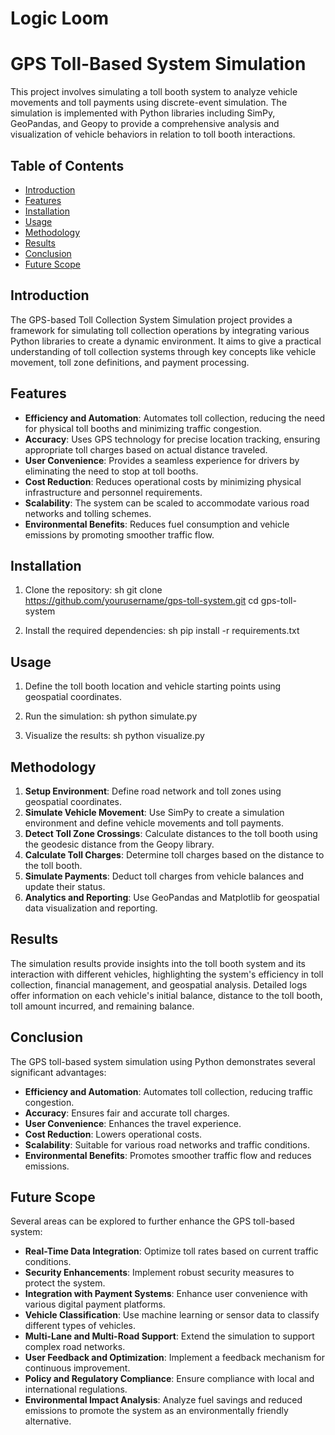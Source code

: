 # Logic Loom

# GPS Toll-Based System Simulation

This project involves simulating a toll booth system to analyze vehicle movements and toll payments using discrete-event simulation. The simulation is implemented with Python libraries including SimPy, GeoPandas, and Geopy to provide a comprehensive analysis and visualization of vehicle behaviors in relation to toll booth interactions.

## Table of Contents

- [Introduction](#introduction)
- [Features](#features)
- [Installation](#installation)
- [Usage](#usage)
- [Methodology](#methodology)
- [Results](#results)
- [Conclusion](#conclusion)
- [Future Scope](#future-scope)


## Introduction

The GPS-based Toll Collection System Simulation project provides a framework for simulating toll collection operations by integrating various Python libraries to create a dynamic environment. It aims to give a practical understanding of toll collection systems through key concepts like vehicle movement, toll zone definitions, and payment processing.

## Features

- **Efficiency and Automation**: Automates toll collection, reducing the need for physical toll booths and minimizing traffic congestion.
- **Accuracy**: Uses GPS technology for precise location tracking, ensuring appropriate toll charges based on actual distance traveled.
- **User Convenience**: Provides a seamless experience for drivers by eliminating the need to stop at toll booths.
- **Cost Reduction**: Reduces operational costs by minimizing physical infrastructure and personnel requirements.
- **Scalability**: The system can be scaled to accommodate various road networks and tolling schemes.
- **Environmental Benefits**: Reduces fuel consumption and vehicle emissions by promoting smoother traffic flow.

## Installation

1. Clone the repository:
    sh
    git clone https://github.com/yourusername/gps-toll-system.git
    cd gps-toll-system
    

2. Install the required dependencies:
    sh
    pip install -r requirements.txt
    

## Usage

1. Define the toll booth location and vehicle starting points using geospatial coordinates.
2. Run the simulation:
    sh
    python simulate.py
    

3. Visualize the results:
    sh
    python visualize.py
    

## Methodology

1. **Setup Environment**: Define road network and toll zones using geospatial coordinates.
2. **Simulate Vehicle Movement**: Use SimPy to create a simulation environment and define vehicle movements and toll payments.
3. **Detect Toll Zone Crossings**: Calculate distances to the toll booth using the geodesic distance from the Geopy library.
4. **Calculate Toll Charges**: Determine toll charges based on the distance to the toll booth.
5. **Simulate Payments**: Deduct toll charges from vehicle balances and update their status.
6. **Analytics and Reporting**: Use GeoPandas and Matplotlib for geospatial data visualization and reporting.

## Results

The simulation results provide insights into the toll booth system and its interaction with different vehicles, highlighting the system's efficiency in toll collection, financial management, and geospatial analysis. Detailed logs offer information on each vehicle's initial balance, distance to the toll booth, toll amount incurred, and remaining balance.

## Conclusion

The GPS toll-based system simulation using Python demonstrates several significant advantages:

- **Efficiency and Automation**: Automates toll collection, reducing traffic congestion.
- **Accuracy**: Ensures fair and accurate toll charges.
- **User Convenience**: Enhances the travel experience.
- **Cost Reduction**: Lowers operational costs.
- **Scalability**: Suitable for various road networks and traffic conditions.
- **Environmental Benefits**: Promotes smoother traffic flow and reduces emissions.

## Future Scope

Several areas can be explored to further enhance the GPS toll-based system:

- **Real-Time Data Integration**: Optimize toll rates based on current traffic conditions.
- **Security Enhancements**: Implement robust security measures to protect the system.
- **Integration with Payment Systems**: Enhance user convenience with various digital payment platforms.
- **Vehicle Classification**: Use machine learning or sensor data to classify different types of vehicles.
- **Multi-Lane and Multi-Road Support**: Extend the simulation to support complex road networks.
- **User Feedback and Optimization**: Implement a feedback mechanism for continuous improvement.
- **Policy and Regulatory Compliance**: Ensure compliance with local and international regulations.
- **Environmental Impact Analysis**: Analyze fuel savings and reduced emissions to promote the system as an environmentally friendly alternative.

